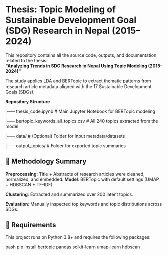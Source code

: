 # Thesis: Topic Modeling of Sustainable Development Goal (SDG) Research in Nepal (2015–2024)

This repository contains all the source code, outputs, and documentation related to the thesis:  
**"Analyzing Trends in SDG Research in Nepal Using Topic Modeling (2015–2024)"**

The study applies LDA and BERTopic to extract thematic patterns from research article metadata aligned with the 17 Sustainable Development Goals (SDGs).

**Repository Structure**

├── thesis_code.ipynb # Main Jupyter Notebook for BERTopic modeling

├── bertopic_keywords_all_topics.csv # All 240 topics extracted from the model

├── data/ # (Optional) Folder for input metadata/datasets

├── output_topics/ # Folder for exported topic summaries


## 🧠 Methodology Summary

**Preprocessing**: Title + Abstracts of research articles were cleaned, normalized, and embedded.
**Model**: BERTopic with default settings (UMAP + HDBSCAN + TF-IDF).

**Clustering**: Extracted and summarized over 200 latent topics.

**Evaluation**: Manually inspected top keywords and topic distributions across SDGs.



## 🧪 Requirements

This project runs on Python 3.8+ and requires the following packages:

bash
pip install bertopic pandas scikit-learn umap-learn hdbscan
